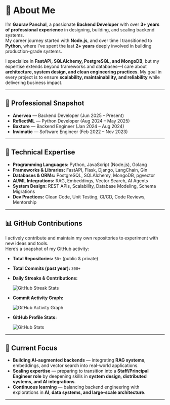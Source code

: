 # 👋 About Me

I’m **Gaurav Panchal**, a passionate **Backend Developer** with over **3+ years of professional experience** in designing, building, and scaling backend systems.  
My career journey started with **Node.js**, and over time I transitioned to **Python**, where I’ve spent the last **2+ years** deeply involved in building production-grade systems.

I specialize in **FastAPI, SQLAlchemy, PostgreSQL, and MongoDB**, but my expertise extends beyond frameworks and databases—I care about **architecture, system design, and clean engineering practices**. My goal in every project is to ensure **scalability, maintainability, and reliability** while delivering business impact.

---

## 💼 Professional Snapshot

- **Anervea** — Backend Developer (Jun 2025 – Present)
- **ReflectML** — Python Developer (Aug 2024 – May 2025)
- **Baxture** — Backend Engineer (Jan 2024 – Aug 2024)
- **Invimatic** — Software Engineer (Feb 2022 – Nov 2023)

---

## 🚀 Technical Expertise

- **Programming Languages:** Python, JavaScript (Node.js), Golang
- **Frameworks & Libraries:** FastAPI, Flask, Django, LangChain, Gin
- **Databases & ORMs:** PostgreSQL, SQLAlchemy, MongoDB, pgvector
- **AI/ML Integrations:** RAG, Embeddings, Vector Search, AI Agents
- **System Design:** REST APIs, Scalability, Database Modeling, Schema Migrations
- **Dev Practices:** Clean Code, Unit Testing, CI/CD, Code Reviews, Mentorship

---

## 📊 GitHub Contributions

I actively contribute and maintain my own repositories to experiment with new ideas and tools.  
Here’s a snapshot of my GitHub activity:

- **Total Repositories:** `50+` (public & private)
- **Total Commits (past year):** `300+`
- **Daily Streaks & Contributions:** 

    ![GitHub Streak Stats](https://github-readme-streak-stats.herokuapp.com/?user=murkh)
- **Commit Activity Graph:** 

    ![GitHub Activity Graph](https://github-readme-activity-graph.vercel.app/graph?username=murkh&theme=github)
- **GitHub Profile Stats:** 

    ![GitHub Stats](https://github-readme-stats.vercel.app/api?username=murkh&show_icons=true&count_private=true&hide=prs&theme=default)

---

## 🌱 Current Focus

- **Building AI-augmented backends** — integrating **RAG systems**, embeddings, and vector search into real-world applications.
- **Scaling expertise** — preparing to transition into a **Staff/Principal Engineer role** by deepening skills in **system design, distributed systems, and AI integrations**.
- **Continuous learning** — balancing backend engineering with explorations in **AI, data systems, and large-scale architecture**.

---
